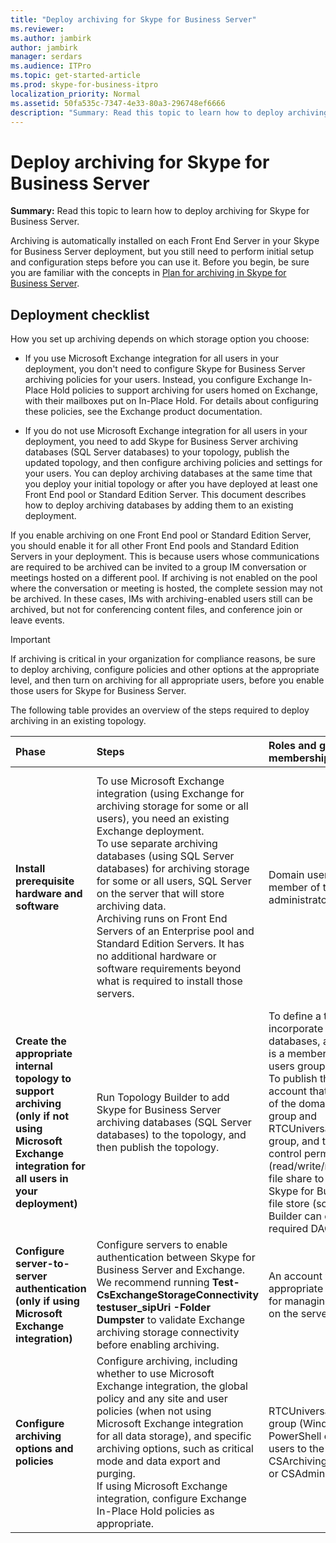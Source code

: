 ```yaml
---
title: "Deploy archiving for Skype for Business Server"
ms.reviewer: 
ms.author: jambirk
author: jambirk
manager: serdars
ms.audience: ITPro
ms.topic: get-started-article
ms.prod: skype-for-business-itpro
localization_priority: Normal
ms.assetid: 50fa535c-7347-4e33-80a3-296748ef6666
description: "Summary: Read this topic to learn how to deploy archiving for Skype for Business Server."
---
```


# Deploy archiving for Skype for Business Server
 
**Summary:** Read this topic to learn how to deploy archiving for Skype for Business Server.
  
Archiving is automatically installed on each Front End Server in your Skype for Business Server deployment, but you still need to perform initial setup and configuration steps before you can use it. Before you begin, be sure you are familiar with the concepts in [Plan for archiving in Skype for Business Server](../../plan-your-deployment/archiving/archiving.md).
  
## Deployment checklist

How you set up archiving depends on which storage option you choose: 
  
- If you use Microsoft Exchange integration for all users in your deployment, you don't need to configure Skype for Business Server archiving policies for your users. Instead, you configure Exchange In-Place Hold policies to support archiving for users homed on Exchange, with their mailboxes put on In-Place Hold. For details about configuring these policies, see the Exchange product documentation.
    
- If you do not use Microsoft Exchange integration for all users in your deployment, you need to add Skype for Business Server archiving databases (SQL Server databases) to your topology, publish the updated topology, and then configure archiving policies and settings for your users. You can deploy archiving databases at the same time that you deploy your initial topology or after you have deployed at least one Front End pool or Standard Edition Server. This document describes how to deploy archiving databases by adding them to an existing deployment.
    
If you enable archiving on one Front End pool or Standard Edition Server, you should enable it for all other Front End pools and Standard Edition Servers in your deployment. This is because users whose communications are required to be archived can be invited to a group IM conversation or meetings hosted on a different pool. If archiving is not enabled on the pool where the conversation or meeting is hosted, the complete session may not be archived. In these cases, IMs with archiving-enabled users still can be archived, but not for conferencing content files, and conference join or leave events.
  
> [!IMPORTANT]
> If archiving is critical in your organization for compliance reasons, be sure to deploy archiving, configure policies and other options at the appropriate level, and then turn on archiving for all appropriate users, before you enable those users for Skype for Business Server. 
  
The following table provides an overview of the steps required to deploy archiving in an existing topology.
  
|**Phase**|**Steps**|**Roles and group memberships**|**Documentation**|
|:-----|:-----|:-----|:-----|
|**Install prerequisite hardware and software** <br/> |To use Microsoft Exchange integration (using Exchange for archiving storage for some or all users), you need an existing Exchange deployment.  <br/> To use separate archiving databases (using SQL Server databases) for archiving storage for some or all users, SQL Server on the server that will store archiving data.  <br/> Archiving runs on Front End Servers of an Enterprise pool and Standard Edition Servers. It has no additional hardware or software requirements beyond what is required to install those servers.  <br/> |Domain user who is a member of the local administrators group.  <br/> |[Server requirements for Skype for Business Server 2015](../../plan-your-deployment/requirements-for-your-environment/server-requirements.md) <br/> [Environmental requirements for Skype for Business Server 2015](../../plan-your-deployment/requirements-for-your-environment/environmental-requirements.md) <br/>  [Plan to integrate Skype for Business and Exchange](../../plan-your-deployment/integrate-with-exchange/integrate-with-exchange.md) <br/>[System requirements for Skype for Business Server 2019](../../../SfBServer2019/plan/system-requirements.md) |
|**Create the appropriate internal topology to support archiving (only if not using Microsoft Exchange integration for all users in your deployment)** <br/> |Run Topology Builder to add Skype for Business Server archiving databases (SQL Server databases) to the topology, and then publish the topology.  <br/> |To define a topology to incorporate archiving databases, an account that is a member of the local users group.  <br/> To publish the topology, an account that is a member of the domain admins group and RTCUniversalServerAdmins group, and that has full control permissions (read/write/modify) on the file share to be used for the Skype for Business Server file store (so that Topology Builder can configure the required DACLs).  <br/> |[Add archiving databases to an existing deployment in Skype for Business Server](add-archiving-databases.md) <br/> |
|**Configure server-to-server authentication (only if using Microsoft Exchange integration)** <br/> |Configure servers to enable authentication between Skype for Business Server and Exchange. We recommend running **Test-CsExchangeStorageConnectivity testuser_sipUri -Folder Dumpster** to validate Exchange archiving storage connectivity before enabling archiving. <br/> |An account with the appropriate permissions for managing certificates on the servers.  <br/> |Manage server-to-server authentication  <br/> |
|**Configure archiving options and policies** <br/> |Configure archiving, including whether to use Microsoft Exchange integration, the global policy and any site and user policies (when not using Microsoft Exchange integration for all data storage), and specific archiving options, such as critical mode and data export and purging.  <br/> If using Microsoft Exchange integration, configure Exchange In-Place Hold policies as appropriate.  <br/> |RTCUniversalServerAdmins group (Windows PowerShell only) or assign users to the CSArchivingAdministrator or CSAdministrator role.  <br/> |[Configure archiving options for Skype for Business Server](configure-archiving-options.md) <br/> Exchange product documentation (if using Microsoft Exchange integration).  <br/> |
   

